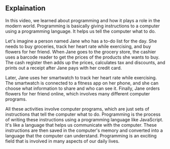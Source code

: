 ## Explaination

In this video, we learned about programming and how it plays a role in the modern world. Programming is basically giving instructions to a computer using a programming language. It helps us tell the computer what to do.

Let's imagine a person named Jane who has a to-do list for the day. She needs to buy groceries, track her heart rate while exercising, and buy flowers for her friend. When Jane goes to the grocery store, the cashier uses a barcode reader to get the prices of the products she wants to buy. The cash register then adds up the prices, calculates tax and discounts, and prints out a receipt after Jane pays with her credit card.

Later, Jane uses her smartwatch to track her heart rate while exercising. The smartwatch is connected to a fitness app on her phone, and she can choose what information to share and who can see it. Finally, Jane orders flowers for her friend online, which involves many different computer programs.

All these activities involve computer programs, which are just sets of instructions that tell the computer what to do. Programming is the process of writing these instructions using a programming language like JavaScript. It's like a language that helps us communicate with the computer. These instructions are then saved in the computer's memory and converted into a language that the computer can understand. Programming is an exciting field that is involved in many aspects of our daily lives.

